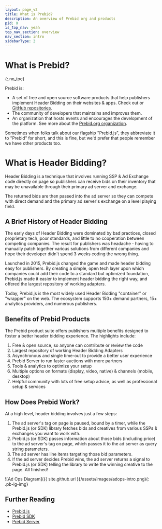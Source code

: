 ```yaml
---
layout: page_v2
title: What is Prebid?
description: An overview of Prebid org and products
pid: 0
is_top_nav: yeah
top_nav_section: overview
nav_section: intro
sidebarType: 2
---
```




# What is Prebid?
{:.no_toc}

Prebid is:

+ A set of free and open source software products that help publishers implement Header Bidding on their websites & apps. Check out or [GitHub repositories](https://github.com/prebid).
+ The community of developers that maintains and improves them.
+ An organization that hosts events and encourages the development of the platform. See more about the [Prebid.org organization]({{site.baseurl}}/overview/what-is-prebid-org.html).

Sometimes when folks talk about our flagship "Prebid.js", they abbreviate it to "Prebid" for short, and this is fine, but we'd prefer that people remember we have other products too.

# What is Header Bidding?

Header Bidding is a technique that involves running SSP & Ad Exchange code directly on page so publishers can receive bids on their inventory that may be unavailable through their primary ad server and exchange.

The returned bids are then passed into the ad server so they can compete with direct demand and the primary ad server's exchange on a level playing field.

## A Brief History of Header Bidding

The early days of Header Bidding were dominated by bad practices, closed proprietary tech, poor standards, and little to no cooperation between competing companies. The result for publishers was headache - having to manually patch together various solutions from different companies and hope their developer didn't spend 3 weeks coding the wrong thing.

Launched in 2015, Prebid.js changed the game and made header bidding easy for publishers. By creating a simple, open tech layer upon which companies could add their code to a standard but optimized foundation, Prebid.js made it easier to implement header bidding the right way, and offered the largest repository of working adapters.

Today, Prebid.js is the most widely used Header Bidding "container" or "wrapper" on the web. The ecosystem supports 150+ demand partners, 15+ analytics providers, and numerous publishers.

## Benefits of Prebid Products

The Prebid product suite offers publishers multiple benefits designed to foster a better header bidding experience. The highlights include:

1. Free & open source, so anyone can contribute or review the code
2. Largest repository of working Header Bidding Adapters
3. Asynchronous and single time-out to provide a better user experience
4. Prebid Server to run faster auctions with more partners
5. Tools & analytics to optimize your setup
6. Multiple options on formats (display, video, native) & channels (mobile, desktop)
7. Helpful community with lots of free setup advice, as well as professional setup & services

## How Does Prebid Work?

At a high level, header bidding involves just a few steps:

1. The ad server's tag on page is paused, bound by a timer, while the Prebid.js (or SDK) library fetches bids and creatives from various SSPs & exchanges you want to work with.
1. Prebid.js (or SDK) passes information about those bids (including price) to the ad server's tag on page, which passes it to the ad server as query string parameters.
1. The ad server has line items targeting those bid parameters.
1. If the ad server decides Prebid wins, the ad server returns a signal to Prebid.js (or SDK) telling the library to write the winning creative to the page. All finished!

![Ad Ops Diagram]({{ site.github.url }}/assets/images/adops-intro.png){: .pb-lg-img}

## Further Reading

+ [Prebid.js]({{site.baseurl}}/prebid/prebidjs.html)
+ [Prebid SDK]({{site.baseurl}}/prebid-mobile/prebid-mobile.html)
+ [Prebid Server]({{site.baseurl}}/dev-docs/get-started-with-prebid-server.html)

